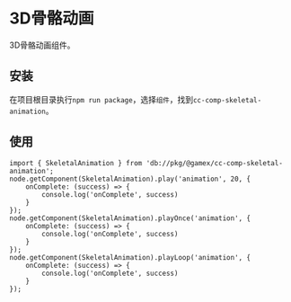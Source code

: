 # 3D骨骼动画

3D骨骼动画组件。

## 安装

在项目根目录执行```npm run package```，选择```组件```，找到```cc-comp-skeletal-animation```。

## 使用

```TS
import { SkeletalAnimation } from 'db://pkg/@gamex/cc-comp-skeletal-animation';
node.getComponent(SkeletalAnimation).play('animation', 20, {
    onComplete: (success) => {
        console.log('onComplete', success)
    }
});
node.getComponent(SkeletalAnimation).playOnce('animation', {
    onComplete: (success) => {
        console.log('onComplete', success)
    }
});
node.getComponent(SkeletalAnimation).playLoop('animation', {
    onComplete: (success) => {
        console.log('onComplete', success)
    }
});
```